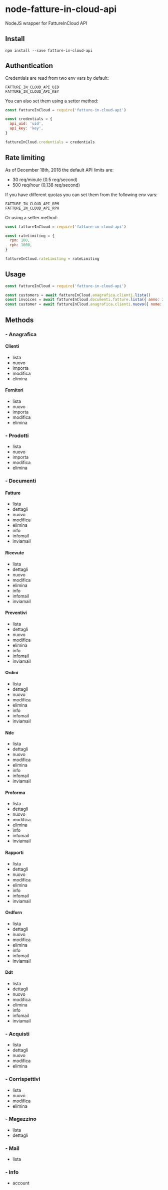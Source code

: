 # node-fatture-in-cloud-api
NodeJS wrapper for FattureInCloud API

## Install
```
npm install --save fatture-in-cloud-api
```

## Authentication
Credentials are read from two env vars by default:
```
FATTURE_IN_CLOUD_API_UID
FATTURE_IN_CLOUD_API_KEY
```
You can also set them using a setter method:
```js
const fattureInCloud = require('fatture-in-cloud-api')

const credentials = {
  api_uid: 'uid',
  api_key: 'key',
}

fattureInCloud.credentials = credentials
```

## Rate limiting
As of December 18th, 2018 the default API limits are:
- 30 req/minute (0.5 req/second)
- 500 req/hour (0.138 req/second)

If you have different quotas you can set them from the following env vars:
```
FATTURE_IN_CLOUD_API_RPM
FATTURE_IN_CLOUD_API_RPH
```
Or using a setter method:
```js
const fattureInCloud = require('fatture-in-cloud-api')

const rateLimiting = {
  rpm: 100,
  rph: 1000,
}

fattureInCloud.rateLimiting = rateLimiting

```

## Usage
```js
const fattureInCloud = require('fatture-in-cloud-api')

const customers = await fattureInCloud.anagrafica.clienti.lista()
const invoices = await fattureInCloud.documenti.fatture.lista({ anno: 2020 })
const customer = await fattureInCloud.anagrafica.clienti.nuovo({ nome: 'Andrea' })
```

## Methods
### - Anagrafica
#### Clienti
- lista
- nuovo
- importa
- modifica
- elimina
#### Fornitori
- lista
- nuovo
- importa
- modifica
- elimina
### - Prodotti
- lista
- nuovo
- importa
- modifica
- elimina
### - Documenti
#### Fatture
- lista
- dettagli
- nuovo
- modifica
- elimina
- info
- infomail
- inviamail
#### Ricevute
- lista
- dettagli
- nuovo
- modifica
- elimina
- info
- infomail
- inviamail
#### Preventivi
- lista
- dettagli
- nuovo
- modifica
- elimina
- info
- infomail
- inviamail
#### Ordini
- lista
- dettagli
- nuovo
- modifica
- elimina
- info
- infomail
- inviamail
#### Ndc
- lista
- dettagli
- nuovo
- modifica
- elimina
- info
- infomail
- inviamail
#### Proforma
- lista
- dettagli
- nuovo
- modifica
- elimina
- info
- infomail
- inviamail
#### Rapporti
- lista
- dettagli
- nuovo
- modifica
- elimina
- info
- infomail
- inviamail
#### Ordforn
- lista
- dettagli
- nuovo
- modifica
- elimina
- info
- infomail
- inviamail
#### Ddt
- lista
- dettagli
- nuovo
- modifica
- elimina
- info
- infomail
- inviamail
### - Acquisti
- lista
- dettagli
- nuovo
- modifica
- elimina
### - Corrispettivi
- lista
- nuovo
- modifica
- elimina
### - Magazzino
- lista
- dettagli
### - Mail
- lista
### - Info
- account
